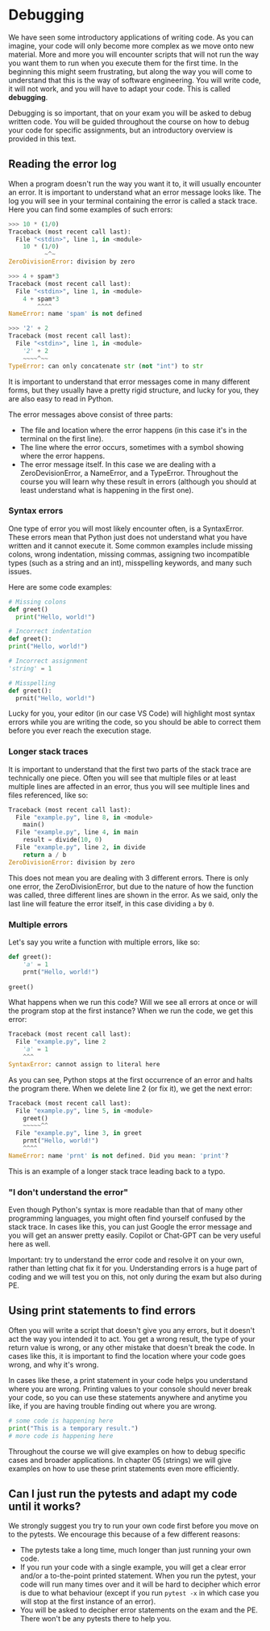 # Debugging

We have seen some introductory applications of writing code. As you can imagine, your code will only become more complex as we move onto new material. More and more you will encounter scripts that will not run the way you want them to run when you execute them for the first time. In the beginning this might seem frustrating, but along the way you will come to understand that this is the way of software engineering. You will write code, it will not work, and you will have to adapt your code. This is called **debugging**. 

Debugging is so important, that on your exam you will be asked to debug written code. You will be guided throughout the course on how to debug your code for specific assignments, but an introductory overview is provided in this text. 

## Reading the error log

When a program doesn't run the way you want it to, it will usually encounter an error. It is important to understand what an error message looks like. The log you will see in your terminal containing the error is called a stack trace. Here you can find some examples of such errors:

```python
>>> 10 * (1/0)
Traceback (most recent call last):
  File "<stdin>", line 1, in <module>
    10 * (1/0)
          ~^~
ZeroDivisionError: division by zero

>>> 4 + spam*3
Traceback (most recent call last):
  File "<stdin>", line 1, in <module>
    4 + spam*3
        ^^^^
NameError: name 'spam' is not defined

>>> '2' + 2
Traceback (most recent call last):
  File "<stdin>", line 1, in <module>
    '2' + 2
    ~~~~^~~
TypeError: can only concatenate str (not "int") to str
```

It is important to understand that error messages come in many different forms, but they usually have a pretty rigid structure, and lucky for you, they are also easy to read in Python. 

The error messages above consist of three parts:
* The file and location where the error happens (in this case it's in the terminal on the first line).
* The line where the error occurs, sometimes with a symbol showing where the error happens. 
* The error message itself. In this case we are dealing with a ZeroDevisionError, a NameError, and a TypeError. Throughout the course you will learn why these result in errors (although you should at least understand what is happening in the first one).

### Syntax errors
One type of error you will most likely encounter often, is a SyntaxError. These errors mean that Python just does not understand what you have written and it cannot execute it. Some common examples include missing colons, wrong indentation, missing commas, assigning two incompatible types (such as a string and an int), misspelling keywords, and many such issues. 

Here are some code examples:

```python
# Missing colons
def greet()
  print("Hello, world!")

# Incorrect indentation
def greet():
print("Hello, world!")

# Incorrect assignment
'string' = 1

# Misspelling
def greet():
  prnit("Hello, world!")
```

Lucky for you, your editor (in our case VS Code) will highlight most syntax errors while you are writing the code, so you should be able to correct them before you ever reach the execution stage. 

### Longer stack traces
It is important to understand that the first two parts of the stack trace are technically one piece. Often you will see that multiple files or at least multiple lines are affected in an error, thus you will see multiple lines and files referenced, like so:

``` python
Traceback (most recent call last):
  File "example.py", line 8, in <module>
    main()
  File "example.py", line 4, in main
    result = divide(10, 0)
  File "example.py", line 2, in divide
    return a / b
ZeroDivisionError: division by zero
```

This does not mean you are dealing with 3 different errors. There is only one error, the ZeroDivisionError, but due to the nature of how the function was called, three different lines are shown in the error. As we said, only the last line will feature the error itself, in this case dividing ```a``` by ```0```.

### Multiple errors

Let's say you write a function with multiple errors, like so:

```python
def greet(): 
    'a' = 1
    prnt("Hello, world!")
    
greet()
```

What happens when we run this code? Will we see all errors at once or will the program stop at the first instance? When we run the code, we get this error:

```python
Traceback (most recent call last):
  File "example.py", line 2
    'a' = 1
    ^^^
SyntaxError: cannot assign to literal here
```

As you can see, Python stops at the first occurrence of an error and halts the program there. When we delete line 2 (or fix it), we get the next error:

```python
Traceback (most recent call last):
  File "example.py", line 5, in <module>
    greet()
    ~~~~~^^
  File "example.py", line 3, in greet
    prnt("Hello, world!")
    ^^^^
NameError: name 'prnt' is not defined. Did you mean: 'print'?
```

This is an example of a longer stack trace leading back to a typo. 

### "I don't understand the error"

Even though Python's syntax is more readable than that of many other programming languages, you might often find yourself confused by the stack trace. In cases like this, you can just Google the error message and you will get an answer pretty easily. Copilot or Chat-GPT can be very useful here as well. 

Important: try to understand the error code and resolve it on your own, rather than letting chat fix it for you. Understanding errors is a huge part of coding and we will test you on this, not only during the exam but also during PE. 

## Using print statements to find errors

Often you will write a script that doesn't give you any errors, but it doesn't act the way you intended it to act. You get a wrong result, the type of your return value is wrong, or any other mistake that doesn't break the code. In cases like this, it is important to find the location where your code goes wrong, and why it's wrong. 

In cases like these, a print statement in your code helps you understand where you are wrong. Printing values to your console should never break your code, so you can use these statements anywhere and anytime you like, if you are having trouble finding out where you are wrong. 

```python
# some code is happening here
print("This is a temporary result.")
# more code is happening here
```

Throughout the course we will give examples on how to debug specific cases and broader applications. In chapter 05 (strings) we will give examples on how to use these print statements even more efficiently. 

## Can I just run the pytests and adapt my code until it works?

We strongly suggest you try to run your own code first before you move on to the pytests. We encourage this because of a few different reasons:

* The pytests take a long time, much longer than just running your own code. 
* If you run your code with a single example, you will get a clear error and/or a to-the-point printed statement. When you run the pytest, your code will run many times over and it will be hard to decipher which error is due to what behaviour (except if you run `pytest -x` in which case you will stop at the first instance of an error). 
* You will be asked to decipher error statements on the exam and the PE. There won't be any pytests there to help you.  
